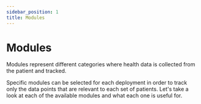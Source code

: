 ```yaml
---
sidebar_position: 1
title: Modules
---
```


# Modules
Modules represent different categories where health data is collected from the patient and tracked. 

Specific modules can be selected for each deployment in order to track only the data points that are relevant to each set of patients. Let's take a look at each of the available modules and what each one is useful for.

